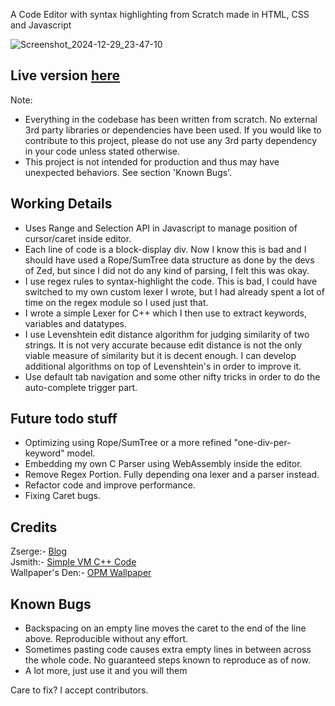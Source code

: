 A Code Editor with syntax highlighting from Scratch made in HTML, CSS and Javascript

![Screenshot_2024-12-29_23-47-10](https://github.com/user-attachments/assets/d4971338-d930-467a-b3d2-4769065dbf40)

## Live version [here](https://code-editor-from-scratch.netlify.app/)

Note:
- Everything in the codebase has been written from scratch. No external 3rd party libraries or dependencies have been used. If you would like to contribute to this project, please do not use any 3rd party dependency in your code unless stated otherwise.
- This project is not intended for production and thus may have unexpected behaviors. See section 'Known Bugs'.

## Working Details
- Uses Range and Selection API in Javascript to manage position of cursor/caret inside editor.
- Each line of code is a block-display div. Now I know this is bad and I should have used a Rope/SumTree data structure as done by the devs of Zed, but since I did not do any kind of parsing, I felt this was okay.
- I use regex rules to syntax-highlight the code. This is bad, I could have switched to my own custom lexer I wrote, but I had already spent a lot of time on the regex module so I used just that.
- I wrote a simple Lexer for C++ which I then use to extract keywords, variables and datatypes.
- I use Levenshtein edit distance algorithm for judging similarity of two strings. It is not very accurate because edit distance is not the only viable measure of similarity but it is decent enough. I can develop additional algorithms on top of Levenshtein's in order to improve it.
- Use default tab navigation and some other nifty tricks in order to do the auto-complete trigger part.

## Future todo stuff
- Optimizing using Rope/SumTree or a more refined "one-div-per-keyword" model.
- Embedding my own C Parser using WebAssembly inside the editor.
- Remove Regex Portion. Fully depending ona lexer and a parser instead.
- Refactor code and improve performance.
- Fixing Caret bugs.

## Credits
Zserge:- [Blog](https://zserge.com/posts/js-editor/)
<br>
Jsmith:- [Simple VM C++ Code](https://cplusplus.com/forum/lounge/13042/#msg63791)
<br>
Wallpaper's Den:- [OPM Wallpaper](https://wallpapersden.com/saitama-s-power-punch-one-punch-man-wallpaper/)

## Known Bugs
- Backspacing on an empty line moves the caret to the end of the line above. Reproducible without any effort.
- Sometimes pasting code causes extra empty lines in between across the whole code. No guaranteed steps known to reproduce as of now.
- A lot more, just use it and you will them

Care to fix? I accept contributors.

